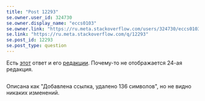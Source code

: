 ```yaml
---
title: "Post 12293"
se.owner.user_id: 324730
se.owner.display_name: "eccs0103"
se.owner.link: "https://ru.meta.stackoverflow.com/users/324730/eccs0103"
se.link: "https://ru.meta.stackoverflow.com/q/12293"
se.post_id: 12293
se.post_type: question
---
```

<p>Есть <a href="https://ru.stackoverflow.com/a/474386/324730">этот</a> ответ и его <a href="https://ru.stackoverflow.com/posts/474386/revisions">редакции</a>. Почему-то не отображается 24-ая редакция.</p>
<p><a href="https://i.stack.imgur.com/0eG2V.png" rel="nofollow noreferrer"><img src="https://i.stack.imgur.com/0eG2V.png" alt="" /></a></p>
<p>Описана как &quot;Добавлена ссылка, удалено 136 символов&quot;, но не видно никаких изменений.</p>
